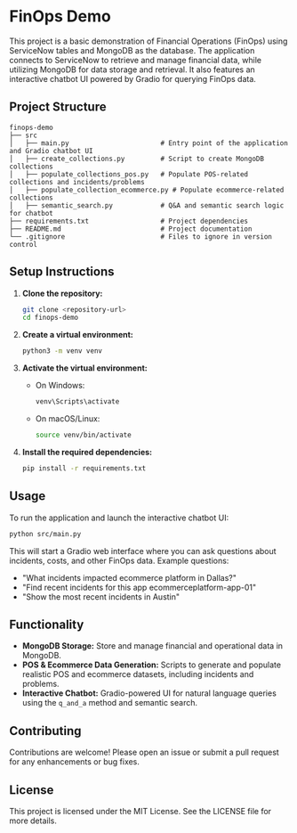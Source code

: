 # FinOps Demo

This project is a basic demonstration of Financial Operations (FinOps) using ServiceNow tables and MongoDB as the database. The application connects to ServiceNow to retrieve and manage financial data, while utilizing MongoDB for data storage and retrieval. It also features an interactive chatbot UI powered by Gradio for querying FinOps data.

## Project Structure

```
finops-demo
├── src
│   ├── main.py                       # Entry point of the application and Gradio chatbot UI
│   ├── create_collections.py         # Script to create MongoDB collections
│   ├── populate_collections_pos.py   # Populate POS-related collections and incidents/problems
│   ├── populate_collection_ecommerce.py # Populate ecommerce-related collections
│   ├── semantic_search.py            # Q&A and semantic search logic for chatbot
├── requirements.txt                  # Project dependencies
├── README.md                         # Project documentation
└── .gitignore                        # Files to ignore in version control
```

## Setup Instructions

1. **Clone the repository:**
   ```sh
   git clone <repository-url>
   cd finops-demo
   ```

2. **Create a virtual environment:**
   ```sh
   python3 -m venv venv
   ```

3. **Activate the virtual environment:**
   - On Windows:
     ```sh
     venv\Scripts\activate
     ```
   - On macOS/Linux:
     ```sh
     source venv/bin/activate
     ```

4. **Install the required dependencies:**
   ```sh
   pip install -r requirements.txt
   ```

## Usage

To run the application and launch the interactive chatbot UI:

```sh
python src/main.py
```

This will start a Gradio web interface where you can ask questions about incidents, costs, and other FinOps data. Example questions:
- "What incidents impacted ecommerce platform in Dallas?"
- "Find recent incidents for this app ecommerceplatform-app-01"
- "Show the most recent incidents in Austin"

## Functionality

- **MongoDB Storage:** Store and manage financial and operational data in MongoDB.
- **POS & Ecommerce Data Generation:** Scripts to generate and populate realistic POS and ecommerce datasets, including incidents and problems.
- **Interactive Chatbot:** Gradio-powered UI for natural language queries using the `q_and_a` method and semantic search.

## Contributing

Contributions are welcome! Please open an issue or submit a pull request for any enhancements or bug fixes.

## License

This project is licensed under the MIT License. See the LICENSE file for more details.